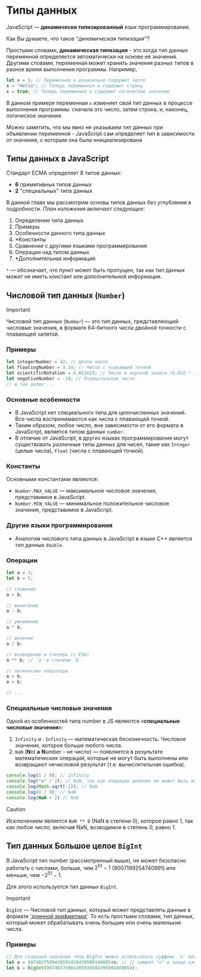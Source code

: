 # Типы данных

JavaScript — **динамически типизированный** язык программирования.

Как Вы думаете, что такое "_динамическая типизация_"? 

Простыми словами, **динамическая типизация** - это когда тип данных переменной определяется автоматически на основе её значения. Другими словами, переменная может хранить значения разных типов в разное время выполнения программы. Например,

```js
let x = 5; // Переменная x изначально содержит число
x = "Hello"; // Теперь переменная x содержит строку
x = true; // Теперь переменная x содержит логическое значение
```

В данном примере переменная `x` изменяет свой тип данных в процессе выполнения программы: сначала это число, затем строка, и, наконец, логическое значение. 

Можно заметить, что мы явно не указываем тип данных при объявлении переменной - JavaScript сам определяет тип в зависимости от значения, с которым она была инициализирована

## Типы данных в JavaScript

Стандарт ECMA определяет 8 типов данных:
- **6** примитивных типов данных
- **2** "специальных" типа данных

В данной главе мы рассмотрим основы типов данных без углубления в подробности. _План изложения включает следующее_:
1. Определение типа данных
2. Примеры
3. Особенности данного типа данных
4. *Константы
5. Сравнение с другими языками программирования
6. Операции над типом данных
7. *Дополнительная информация

`*` — обозначает, что пункт может быть пропущен, так как тип данных может не иметь констант или дополнительной информации.

## Числовой тип данных (`Number`)

> [!IMPORTANT]
> Числовой тип данных (`Number`) — это тип данных, представляющий числовые значения, в формате 64-битного числа двойной точности с плавающей запятой. 

### Примеры
```js
let integerNumber = 42; // Целое число
let floatingNumber = 3.14; // Число с плавающей точкой
let scientificNotation = 6.022e23; // Число в научной записи (6.022 * 10^23)
let negativeNumber = -10; // Отрицательное число
// и так далее ...
```

### Основные особенности
* В JavaScript нет специального типа для целочисленных значений. Все числа воспринимаются как числа с плавающей точкой.
* Таким образом, любое число, вне зависимости от его формата в JavaScript, является типом данных `number`.
* В отличие от JavaScript, в других языках программирования могут существовать различные типы данных для чисел, такие как `Integer` (целые числа), `Float` (числа с плавающей точкой).

### Константы

Основными константами являются:
* `Number.MAX_VALUE` — максимальное числовое значение, представимое в JavaScript.
* `Number.MIN_VALUE` — минимальное положительное числовое значение, представимое в JavaScript.

### Другие языки программирования
* Аналогом числового типа данных в JavaScript в языке C++ является тип данных `double`.

### Операции
```js
let a = 3;
let b = 5;

// сложение
a + b;

// вычитание
a - b;

// умножение
a * b;

// деление
a / b;

// возведение в степерь (с ES6)
a ** b; // `a` в степени `b`

// логические операторы
a > b;
a < b;

// ...
```


### Специальные числовые значения

Одной из особенностей типа number в JS являются «**специальные числовые значения**»:
1. `Infinity` и `-Infinity` — математическая бесконечность. Числовое значение, которое больше любого числа.
2. `NaN` (**N**ot **a** **N**umber - не число) — появляется в результате математических операций, которые не могут быть выполнены или возвращают нечисловой результат (т.е. вычислительная ошибка).

```js
console.log(1 / 0); // Infinity
console.log("a" / 2); // NaN, так как операция деления не может быть выполнена с символьным значением "a"
console.log(Math.sqrt(-1)); // NaN
console.log(0 / 0); // NaN
console.log(NaN + 2) // NaN
```

> [!CAUTION]
> Исключением является `NaN ** 0` (NaN в степени 0), которое равно 1, так как любое число, включая NaN, возводимое в степень 0, равно 1.


## Тип данных Большое целое `BigInt`

В JavaScript тип number (рассмотренный выше), не может безопасно работать с числами, больше, чем $2^{51} - 1$ (9007199254740991) или меньше, чем $-2^{51} - 1$.

Для этого используется тип данных `BigInt`.

> [!IMPORTANT]
> `BigInt` — Числовой тип данных, который может представлять данные в формате ['длинной арифметики'](https://en.wikipedia.org/wiki/Arbitrary-precision_arithmetic). То есть простыми словами, тип данных, который может обрабатывать очень большие или очень маленькие числа.

### Примеры
```js
// Для создания значения типа BigInt можно использовать суффикс `n` или функцию BigInt.
let a = 99748375904385934584395893408054n; // // символ "n" в конце означает, что это BigInt
let b = BigInt(99748375904385934584395893408054);
```

